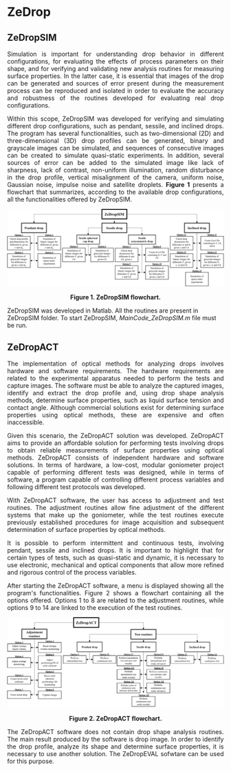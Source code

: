 # ZeDrop


## ZeDropSIM
<p><div style="text-align: justify">Simulation is important for understanding drop behavior in different configurations, for evaluating the effects of process parameters on their shape, and for verifying and validating new analysis routines for measuring surface properties. In the latter case, it is essential that images of the drop can be generated and sources of error present during the measurement process can be reproduced and isolated in order to evaluate the accuracy and robustness of the routines developed for evaluating real drop configurations.</div></p>

<p><div style="text-align: justify">Within this scope, ZeDropSIM was developed for verifying and simulating different drop configurations, such as pendant, sessile, and inclined drops. The program has several functionalities, such as two-dimensional (2D) and three-dimensional (3D) drop profiles can be generated, binary and grayscale images can be simulated, and sequences of consecutive images can be created to simulate quasi-static experiments. In addition, several sources of error can be added to the simulated image like lack of sharpness, lack of contrast, non-uniform illumination, random disturbance in the drop profile, vertical misalignment of the camera, uniform noise, Gaussian noise, impulse noise and satellite droplets. <strong>Figure 1</strong> presents a flowchart that summarizes, according to the available drop configurations, all the functionalities offered by ZeDropSIM.</div></p>

![Figure 1. ZeDropSIM flowchart](FlowchartZeDropSIM.png)
<p><div align="center"><strong>Figure 1. ZeDropSIM flowchart. </strong></div></p>

<p>ZeDropSIM was developed in Matlab. All the routines are present in ZeDropSIM folder. To start ZeDropSIM, <em>MainCode_ZeDropSIM.m</em> file must be run. </p>

## ZeDropACT

<p><div style="text-align: justify">The implementation of optical methods for analyzing drops involves hardware and software requirements. The hardware requirements are related to the experimental apparatus needed to perform the tests and capture images. The software must be able to analyze the captured images, identify and extract the drop profile and, using drop shape analysis methods, determine surface properties, such as liquid surface tension and contact angle. Although commercial solutions exist for determining surface properties using optical methods, these are expensive and often inaccessible.</div></p>

<p><div style="text-align: justify">Given this scenario, the ZeDropACT solution was developed. ZeDropACT aims to provide an affordable solution for performing tests involving drops to obtain reliable measurements of surface properties using optical methods. ZeDropACT consists of independent hardware and software solutions. In terms of hardware, a low-cost, modular goniometer project capable of performing different tests was designed, while in terms of software, a program capable of controlling different process variables and following different test protocols was developed.</div></p>

<p><div style="text-align: justify">With ZeDropACT software, the user has access to adjustment and test routines. The adjustment routines allow fine adjustment of the different systems that make up the goniometer, while the test routines execute previously established procedures for image acquisition and subsequent determination of surface properties by optical methods.</div></p>

<p><div style="text-align: justify">It is possible to perform intermittent and continuous tests, involving pendant, sessile and inclined drops. It is important to highlight that for certain types of tests, such as quasi-static and dynamic, it is necessary to use electronic, mechanical and optical components that allow more refined and rigorous control of the process variables.</div></p>

<p><div style="text-align: justify">After starting the ZeDropACT software, a menu is displayed showing all the program's functionalities. Figure 2 shows a flowchart containing all the options offered. Options 1 to 8 are related to the adjustment routines, while options 9 to 14 are linked to the execution of the test routines.</div></p>

![Figure 2. ZeDropACT flowchart](FlowchartZeDropACT.png)
<p><div align="center"><strong>Figure 2. ZeDropACT flowchart. </strong></div></p>

<p><div style="text-align: justify">The ZeDropACT software does not contain drop shape analysis routines. The main result produced by the software is drop image. In order to identify the drop profile, analyze its shape and determine surface properties, it is necessary to use another solution. The ZeDropEVAL sofwtare can be used for this purpose.</div></p>

